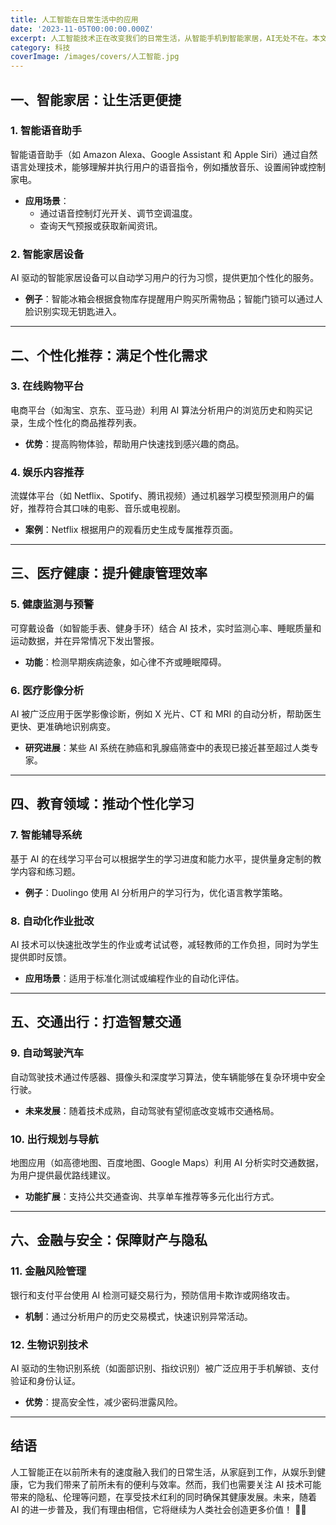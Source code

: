 ```yaml
---
title: 人工智能在日常生活中的应用
date: '2023-11-05T00:00:00.000Z'
excerpt: 人工智能技术正在改变我们的日常生活，从智能手机到智能家居，AI无处不在。本文探讨AI如何影响我们的生活方式。
category: 科技
coverImage: /images/covers/人工智能.jpg
---
```

## 一、智能家居：让生活更便捷

### 1. 智能语音助手
智能语音助手（如 Amazon Alexa、Google Assistant 和 Apple Siri）通过自然语言处理技术，能够理解并执行用户的语音指令，例如播放音乐、设置闹钟或控制家电。

- **应用场景**：
  - 通过语音控制灯光开关、调节空调温度。
  - 查询天气预报或获取新闻资讯。

### 2. 智能家居设备
AI 驱动的智能家居设备可以自动学习用户的行为习惯，提供更加个性化的服务。
- **例子**：智能冰箱会根据食物库存提醒用户购买所需物品；智能门锁可以通过人脸识别实现无钥匙进入。

---

## 二、个性化推荐：满足个性化需求

### 3. 在线购物平台
电商平台（如淘宝、京东、亚马逊）利用 AI 算法分析用户的浏览历史和购买记录，生成个性化的商品推荐列表。
- **优势**：提高购物体验，帮助用户快速找到感兴趣的商品。

### 4. 娱乐内容推荐
流媒体平台（如 Netflix、Spotify、腾讯视频）通过机器学习模型预测用户的偏好，推荐符合其口味的电影、音乐或电视剧。
- **案例**：Netflix 根据用户的观看历史生成专属推荐页面。

---

## 三、医疗健康：提升健康管理效率

### 5. 健康监测与预警
可穿戴设备（如智能手表、健身手环）结合 AI 技术，实时监测心率、睡眠质量和运动数据，并在异常情况下发出警报。
- **功能**：检测早期疾病迹象，如心律不齐或睡眠障碍。

### 6. 医疗影像分析
AI 被广泛应用于医学影像诊断，例如 X 光片、CT 和 MRI 的自动分析，帮助医生更快、更准确地识别病变。
- **研究进展**：某些 AI 系统在肺癌和乳腺癌筛查中的表现已接近甚至超过人类专家。

---

## 四、教育领域：推动个性化学习

### 7. 智能辅导系统
基于 AI 的在线学习平台可以根据学生的学习进度和能力水平，提供量身定制的教学内容和练习题。
- **例子**：Duolingo 使用 AI 分析用户的学习行为，优化语言教学策略。

### 8. 自动化作业批改
AI 技术可以快速批改学生的作业或考试试卷，减轻教师的工作负担，同时为学生提供即时反馈。
- **应用场景**：适用于标准化测试或编程作业的自动化评估。

---

## 五、交通出行：打造智慧交通

### 9. 自动驾驶汽车
自动驾驶技术通过传感器、摄像头和深度学习算法，使车辆能够在复杂环境中安全行驶。
- **未来发展**：随着技术成熟，自动驾驶有望彻底改变城市交通格局。

### 10. 出行规划与导航
地图应用（如高德地图、百度地图、Google Maps）利用 AI 分析实时交通数据，为用户提供最优路线建议。
- **功能扩展**：支持公共交通查询、共享单车推荐等多元化出行方式。

---

## 六、金融与安全：保障财产与隐私

### 11. 金融风险管理
银行和支付平台使用 AI 检测可疑交易行为，预防信用卡欺诈或网络攻击。
- **机制**：通过分析用户的历史交易模式，快速识别异常活动。

### 12. 生物识别技术
AI 驱动的生物识别系统（如面部识别、指纹识别）被广泛应用于手机解锁、支付验证和身份认证。
- **优势**：提高安全性，减少密码泄露风险。

---

## 结语

人工智能正在以前所未有的速度融入我们的日常生活，从家庭到工作，从娱乐到健康，它为我们带来了前所未有的便利与效率。然而，我们也需要关注 AI 技术可能带来的隐私、伦理等问题，在享受技术红利的同时确保其健康发展。未来，随着 AI 的进一步普及，我们有理由相信，它将继续为人类社会创造更多价值！ 🌟🤖
